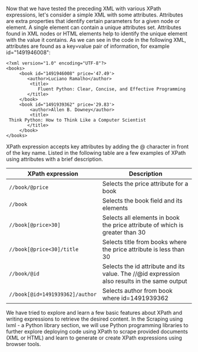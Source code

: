Now that we have tested the preceding XML with various XPath expressions, let's consider a simple XML with some attributes. Attributes are extra properties that identify certain parameters for a given node or element. A single element can contain a unique attributes set. Attributes found in XML nodes or HTML elements help to identify the unique element with the value it contains. As we can see in the code in the following XML, attributes are found as a key=value pair of information, for example id="1491946008":

```
<?xml version="1.0" encoding="UTF-8"?>
<books>
     <book id="1491946008" price='47.49'>
        <author>Luciano Ramalho</author>
         <title>
            Fluent Python: Clear, Concise, and Effective Programming
        </title>
     </book>
     <book id="1491939362" price='29.83'>
         <author>Allen B. Downey</author>
         <title>
 Think Python: How to Think Like a Computer Scientist
        </title>
     </book>
</books>
```

XPath expression accepts key attributes by adding the @ character in front of the key name. Listed in the following table are a few examples of XPath using attributes with a brief description.

XPath expression | Description
--- | ---
`//book/@price` | Selects the price attribute for a book
`//book` |  Selects the book field and its elements
`//book[@price>30]` | Selects all elements in book the price attribute of which is greater than 30
`//book[@price<30]/title` |  Selects title from books where the price attribute is less than 30
`//book/@id` |  Selects the id attribute and its value. The //@id expression also results in the same output
`//book[@id=1491939362]/author` |  Selects author from book where id=1491939362


We have tried to explore and learn a few basic features about XPath and writing expressions to retrieve the desired content. In the Scraping using lxml - a Python library section, we will use Python programming libraries to further explore deploying code using XPath to scrape provided documents (XML or HTML) and learn to generate or create XPath expressions using browser tools.
